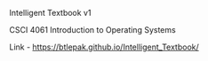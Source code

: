 Intelligent Textbook v1

CSCI 4061 Introduction to Operating Systems

Link - https://btlepak.github.io/Intelligent_Textbook/
